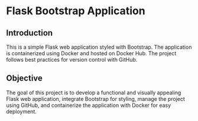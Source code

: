 # Flask Bootstrap Application

## Introduction  
This is a simple Flask web application styled with Bootstrap. The application is containerized using Docker and hosted on Docker Hub. The project follows best practices for version control with GitHub.  

## Objective  
The goal of this project is to develop a functional and visually appealing Flask web application, integrate Bootstrap for styling, manage the project using GitHub, and containerize the application with Docker for easy deployment.
